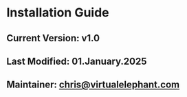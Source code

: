# Installation Guide
## Current Version: v1.0
## Last Modified: 01.January.2025
## Maintainer: chris@virtualelephant.com
